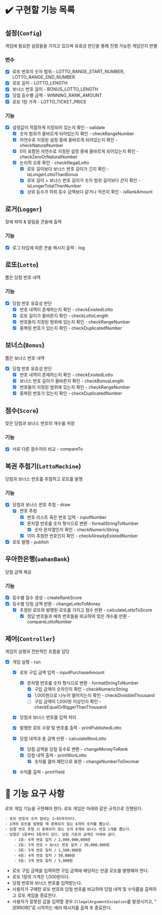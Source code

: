 # ✔️ 구현할 기능 목록

## 설정(`Config`)

게임에 필요한 설정들을 가지고 있으며 유효성 판단을 통해 진행 가능한 게임인지 판별

### 변수
- [x] 로또 번호의 숫자 범위 - LOTTO_RANGE_START_NUMBER, LOTTO_RANGE_END_NUMBER
- [x] 로또 길이 - LOTTO_LENGTH
- [x] 보너스 번호 길이 - BONUS_LOTTO_LENGTH
- [x] 당첨 등수별 금액 - WINNING_RANK_AMOUNT
- [x] 로또 1장 가격 - LOTTO_TICKET_PRICE

### 기능
- [x] 설정값이 적절하게 지정되어 있는지 확인 - validate
    - [x] 숫자 범위가 올바르게 되어있는지 확인 - checkRangeNumber
    - [x] 자연수로 지정된 설정 중에 올바르게 되어있는지 확인 - checkNaturalNumber
    - [x] 0이 포함된 자연수로 지정된 설정 중에 올바르게 되어있는지 확인 - checkZeroOrNaturalNumber
    - [x] 논리적 오류 확인 - checkIllegalLotto
      - [x] 로또 길이보다 보너스 번호 길이가 긴지 확인 - isLongerLottoThanBonus
      - [x] 로또 길이 + 보너스 번호 길이가 숫자 범위 길이보다 큰지 확인 - isLongerTotalThenNumber
      - [x] 상위 등수가 하위 등수 금액보다 같거나 적은지 확인 - isRankAmount

## 로거(`Logger`)

장애 파악 & 알림을 콘솔에 출력

### 기능

- [x] 로그 타입에 따른 콘솔 메시지 출력 - log

## 로또(`Lotto`)

뽑은 당첨 번호 내역

### 기능

- [x] 당첨 번호 유효성 판단
    - [x] 번호 내역이 존재하는지 확인 - checkExistedLotto
    - [x] 로또 길이가 올바른지 확인 - checkLottoLength
    - [x] 번호들이 지정된 범위에 있는지 확인 - checkRangeNumber
    - [x] 중복된 번호가 있는지 확인 - checkDuplicatedNumber

## 보너스(`Bonus`)

뽑은 보너스 번호 내역

- [x] 당첨 번호 유효성 판단
    - [x] 번호 내역이 존재하는지 확인 - checkExistedLotto
    - [x] 보너스 번호 길이가 올바른지 확인 - checkBonusLength
    - [x] 번호들이 지정된 범위에 있는지 확인 - checkRangeNumber
    - [x] 중복된 번호가 있는지 확인 - checkDuplicatedNumber

## 점수(`Score`)

맞은 당첨과 보너스 번호의 개수를 저장

### 기능

- [x] 서로 다른 점수끼리 비교 - compareTo

## 복권 추첨기(`LottoMachine`)

당첨과 보너스 번호를 추첨하고 로또를 발행

### 기능

- [x] 당첨과 보너스 번호 추첨 - draw
    - [x] 번호 추첨
      - [x] 번호 리스트 혹은 번호 입력 - inputNumber
      - [x] 문자열 번호를 숫자 형식으로 변환 - formatStringToNumber
          - [x] 숫자 문자열인지 확인 - checkNumericString
      - [x] 이미 추첨한 번호인지 확인 - checkAlreadyExistedNumber
- [x] 로또 발행 - publish

## 우아한은행(`uahanBank`)

당첨 금액 제공

### 기능

- [x] 등수별 점수 생성 - createRankScore
- [x] 등수별 당첨 금액 반환 - changeLottoToMoney
  - [x] 추점된 로또와 발행된 로또를 가지고 점수 반환 - calculateLottoToScore
    - [x] 정답 번호들과 예측 번호들을 비교하여 맞은 개수를 반환 - compareLottoNumber
## 제어(`Controller`)

게임의 실행과 전반적인 흐름을 담당

- [x] 게임 실행 - run
    - [x] 로또 구입 금액 입력 - inputPurchaseAmount
      - [x] 문자열 번호를 숫자 형식으로 변환 - formatStringToNumber
        - [x] 구입 금액이 숫자인지 확인 - checkNumericString
        - [x] 1,000원으로 나누어 떨어지는지 확인 - checkDivisibleThousand
        - [ ] 구입 금액이 1,000원 이상인지 확인 - checkEqualOrBiggerThanThousand
    - [x] 당첨과 보너스 번호를 입력 처리
    - [x] 발행한 로또 수량 및 번호를 출력 - printPublishedLotto
    - [x] 당첨 내역과 총 금액 반환 - calculateWonLotto
      - [x] 당첨 금액을 당첨 등수로 변환 - changeMoneyToRank
      - [x] 당첨 내역 출력 - printWonLotto
        - [x] 숫자를 콤마 패턴으로 표현 - changeNumberToDecimal
    - [x] 수익률 출력 - printYield




# 🚀 기능 요구 사항

로또 게임 기능을 구현해야 한다. 로또 게임은 아래와 같은 규칙으로 진행된다.

```
- 로또 번호의 숫자 범위는 1~45까지이다.
- 1개의 로또를 발행할 때 중복되지 않는 6개의 숫자를 뽑는다.
- 당첨 번호 추첨 시 중복되지 않는 숫자 6개와 보너스 번호 1개를 뽑는다.
- 당첨은 1등부터 5등까지 있다. 당첨 기준과 금액은 아래와 같다.
    - 1등: 6개 번호 일치 / 2,000,000,000원
    - 2등: 5개 번호 + 보너스 번호 일치 / 30,000,000원
    - 3등: 5개 번호 일치 / 1,500,000원
    - 4등: 4개 번호 일치 / 50,000원
    - 5등: 3개 번호 일치 / 5,000원
```

- 로또 구입 금액을 입력하면 구입 금액에 해당하는 만큼 로또를 발행해야 한다.
- 로또 1장의 가격은 1,000원이다.
- 당첨 번호와 보너스 번호를 입력받는다.
- 사용자가 구매한 로또 번호와 당첨 번호를 비교하여 당첨 내역 및 수익률을 출력하고 로또 게임을 종료한다.
- 사용자가 잘못된 값을 입력할 경우 `IllegalArgumentException`를 발생시키고, "[ERROR]"로 시작하는 에러 메시지를 출력 후 종료한다.